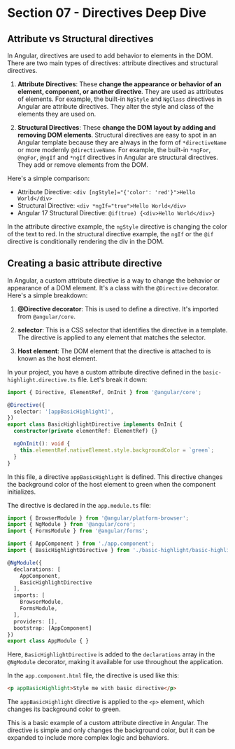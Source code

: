 # Section 07 - Directives Deep Dive

## Attribute vs Structural directives

In Angular, directives are used to add behavior to elements in the DOM. There are two main types of directives: attribute directives and structural directives.

1. **Attribute Directives**: These **change the appearance or behavior of an element, component, or another directive**. They are used as attributes of elements. For example, the built-in `NgStyle` and `NgClass` directives in Angular are attribute directives. They alter the style and class of the elements they are used on.

2. **Structural Directives**: These **change the DOM layout by adding and removing DOM elements**. Structural directives are easy to spot in an Angular template because they are always in the form of `*directiveName` or more modernly `@directiveName`. For example, the built-in `*ngFor`, `@ngFor`, `@ngIf` and `*ngIf` directives in Angular are structural directives. They add or remove elements from the DOM.

Here's a simple comparison:

- Attribute Directive: `<div [ngStyle]="{'color': 'red'}">Hello World</div>`
- Structural Directive: `<div *ngIf="true">Hello World</div>`
- Angular 17 Structural Directive: `@if(true) {<div>Hello World</div>}`

In the attribute directive example, the `ngStyle` directive is changing the color of the text to red. In the structural directive example, the `ngIf` or the `@if` directive is conditionally rendering the div in the DOM.

## Creating a basic attribute directive

In Angular, a custom attribute directive is a way to change the behavior or appearance of a DOM element. It's a class with the `@Directive` decorator. Here's a simple breakdown:

1. **@Directive decorator**: This is used to define a directive. It's imported from `@angular/core`.

2. **selector**: This is a CSS selector that identifies the directive in a template. The directive is applied to any element that matches the selector.

3. **Host element**: The DOM element that the directive is attached to is known as the host element.

In your project, you have a custom attribute directive defined in the `basic-highlight.directive.ts` file. Let's break it down:

```typescript
import { Directive, ElementRef, OnInit } from '@angular/core';

@Directive({
  selector: '[appBasicHighlight]',
})
export class BasicHighlightDirective implements OnInit {
  constructor(private elementRef: ElementRef) {}

  ngOnInit(): void {
    this.elementRef.nativeElement.style.backgroundColor = `green`;
  }
}
```

In this file, a directive `appBasicHighlight` is defined. This directive changes the background color of the host element to green when the component initializes.

The directive is declared in the `app.module.ts` file:

```typescript
import { BrowserModule } from '@angular/platform-browser';
import { NgModule } from '@angular/core';
import { FormsModule } from '@angular/forms';

import { AppComponent } from './app.component';
import { BasicHighlightDirective } from './basic-highlight/basic-highlight.directive';

@NgModule({
  declarations: [
    AppComponent,
    BasicHighlightDirective
  ],
  imports: [
    BrowserModule,
    FormsModule,
  ],
  providers: [],
  bootstrap: [AppComponent]
})
export class AppModule { }
```

Here, `BasicHighlightDirective` is added to the `declarations` array in the `@NgModule` decorator, making it available for use throughout the application.

In the `app.component.html` file, the directive is used like this:

```html
<p appBasicHighlight>Style me with basic directive</p>
```

The `appBasicHighlight` directive is applied to the `<p>` element, which changes its background color to green.

This is a basic example of a custom attribute directive in Angular. The directive is simple and only changes the background color, but it can be expanded to include more complex logic and behaviors.
